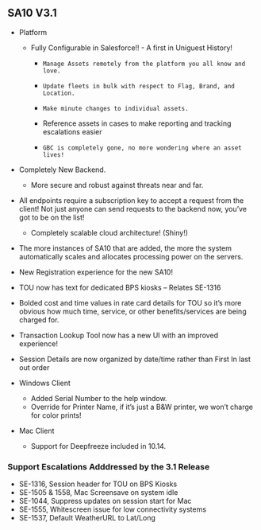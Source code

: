 ## SA10 V3.1
*	Platform
    *	Fully Configurable in Salesforce!! - A first in Uniguest History!  
        *	  Manage Assets remotely from the platform you all know and love.
        *	  Update fleets in bulk with respect to Flag, Brand, and Location.
        *	  Make minute changes to individual assets.
        *   Reference assets in cases to make reporting and tracking escalations easier
        *	  GBC is completely gone, no more wondering where an asset lives! 
   *	Completely New Backend.  
         *   More secure and robust against threats near and far.
   *	All endpoints require a subscription key to accept a request from the client! Not just anyone can send requests to the backend now, you’ve got to be on the list!  
         * Completely scalable cloud architecture! (Shiny!) 
   *	The more instances of SA10 that are added, the more the system automatically scales and allocates processing power on the servers.
   *	New Registration experience for the new SA10!
   *	TOU now has text for dedicated BPS kiosks – Relates SE-1316
   *	Bolded cost and time values in rate card details for TOU so it’s more obvious how much time, service, or other benefits/services are being charged for.
   *	Transaction Lookup Tool now has a new UI with an improved experience! 
   * Session Details are now organized by date/time rather than First In last out order  



*	Windows Client
    *	Added Serial Number to the help window.
    *	Override for Printer Name, if it’s just a B&W printer, we won’t charge for color prints!


*	Mac Client
    *	Support for Deepfreeze included in 10.14.

### Support Escalations Adddressed by the 3.1 Release
* SE-1316, Session header for TOU on BPS Kiosks
* SE-1505 & 1558, Mac Screensave on system idle
* SE-1044, Suppress updates on session start for Mac
* SE-1555, Whitescreen issue for low connectivity systems
* SE-1537, Default WeatherURL to Lat/Long
